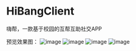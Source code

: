# HiBangClient
嗨帮，一款基于校园的互帮互助社交APP

预览效果图：
![image](https://github.com/qizhenghao/HiBangClient/blob/master/preview/发现.png)
![image](https://github.com/qizhenghao/HiBangClient/blob/master/preview/发布.png)
![image](https://github.com/qizhenghao/HiBangClient/blob/master/preview/好友.png)
![image](https://github.com/qizhenghao/HiBangClient/blob/master/preview/个人.png)

